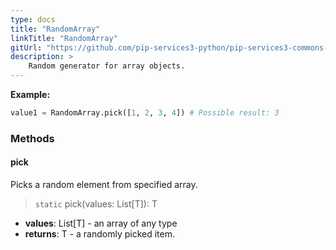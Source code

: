 ```yaml
---
type: docs
title: "RandomArray"
linkTitle: "RandomArray"
gitUrl: "https://github.com/pip-services3-python/pip-services3-commons-python"
description: >
    Random generator for array objects.
---
```


**Example:**

```python
value1 = RandomArray.pick([1, 2, 3, 4]) # Possible result: 3

```


### Methods

#### pick
Picks a random element from specified array.

> `static` pick(values: List[T]): T

- **values**: List[T] - an array of any type
- **returns**: T - a randomly picked item.